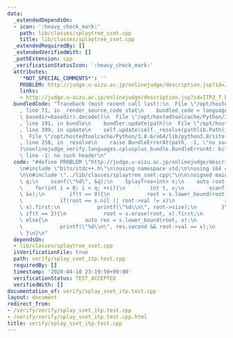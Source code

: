 ```yaml
---
data:
  _extendedDependsOn:
  - icon: ':heavy_check_mark:'
    path: lib/classes/splaytree_sset.cpp
    title: lib/classes/splaytree_sset.cpp
  _extendedRequiredBy: []
  _extendedVerifiedWith: []
  _pathExtension: cpp
  _verificationStatusIcon: ':heavy_check_mark:'
  attributes:
    '*NOT_SPECIAL_COMMENTS*': ''
    PROBLEM: http://judge.u-aizu.ac.jp/onlinejudge/description.jsp?id=ITP2_7_B
    links:
    - http://judge.u-aizu.ac.jp/onlinejudge/description.jsp?id=ITP2_7_B
  bundledCode: "Traceback (most recent call last):\n  File \"/opt/hostedtoolcache/Python/3.8.6/x64/lib/python3.8/site-packages/onlinejudge_verify/documentation/build.py\"\
    , line 71, in _render_source_code_stat\n    bundled_code = language.bundle(stat.path,\
    \ basedir=basedir).decode()\n  File \"/opt/hostedtoolcache/Python/3.8.6/x64/lib/python3.8/site-packages/onlinejudge_verify/languages/cplusplus.py\"\
    , line 191, in bundle\n    bundler.update(path)\n  File \"/opt/hostedtoolcache/Python/3.8.6/x64/lib/python3.8/site-packages/onlinejudge_verify/languages/cplusplus_bundle.py\"\
    , line 399, in update\n    self.update(self._resolve(pathlib.Path(included), included_from=path))\n\
    \  File \"/opt/hostedtoolcache/Python/3.8.6/x64/lib/python3.8/site-packages/onlinejudge_verify/languages/cplusplus_bundle.py\"\
    , line 258, in _resolve\n    raise BundleErrorAt(path, -1, \"no such header\"\
    )\nonlinejudge_verify.languages.cplusplus_bundle.BundleErrorAt: bits/stdc++.h:\
    \ line -1: no such header\n"
  code: "#define PROBLEM \"http://judge.u-aizu.ac.jp/onlinejudge/description.jsp?id=ITP2_7_B\"\
    \n#include \"bits/stdc++.h\"\n\nusing namespace std;\n\nusing i64 = long long;\n\
    \n\n#include \"../lib/classes/splaytree_sset.cpp\"\n\n\nsigned main(){\n    int\
    \ q;\n    scanf(\"%d\", &q);\n    SplayTree<int> s;\n    auto root = s.nil;\n\
    \    for(int i = 0; i < q; ++i){\n        int t, x;\n        scanf(\"%d%d\", &t,\
    \ &x);\n        if(t == 0){\n            root = s.lower_bound(root, x).first;\n\
    \            if(root == s.nil || root->val != x)\n                root = s.insert(root,\
    \ x).first;\n            printf(\"%d\\n\", root->size);\n        }\n        else\
    \ if(t == 2){\n            root = s.erase(root, x).first;\n        }\n       \
    \ else{\n            auto res = s.lower_bound(root, x);\n            root = res.first;\n\
    \            printf(\"%d\\n\", res.second && root->val == x);\n        }\n   \
    \ }\n}\n"
  dependsOn:
  - lib/classes/splaytree_sset.cpp
  isVerificationFile: true
  path: verify/splay_sset_itp.test.cpp
  requiredBy: []
  timestamp: '2020-04-10 23:19:58+09:00'
  verificationStatus: TEST_ACCEPTED
  verifiedWith: []
documentation_of: verify/splay_sset_itp.test.cpp
layout: document
redirect_from:
- /verify/verify/splay_sset_itp.test.cpp
- /verify/verify/splay_sset_itp.test.cpp.html
title: verify/splay_sset_itp.test.cpp
---
```

